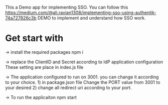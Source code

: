 This a Demo app for implementing SSO. You can follow this https://medium.com/@ali.ravian1308/implementing-sso-using-authentik-74a727826c3b DEMO to implement and understand how SSO work.

# Get start with

-> install the required packages
    npm i

-> replace the ClientID and Secret according to IdP application configuration 
    These setting are place in index.js file

-> The application configured to run on 3001. you can change it according to your choice. 
     1) in package.json file Change the PORT value from 3001 to your desired
     2) change all redirect uri according to your port.

-> To run the applicaiton
     npm start
